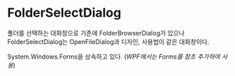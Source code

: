 # FolderSelectDialog

폴더를 선택하는 대화창으로 기존에 FolderBrowserDialog가 있으나  
FolderSelectDialog는 OpenFileDialog과 디자인, 사용법이 같은 대화창이다.  
  
System.Windows.Forms을 상속하고 있다. (_WPF에서는 Forms를 참초 추가하여 사용_)
